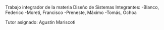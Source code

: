 Trabajo integrador de la materia Diseño de Sistemas 
Integrantes: 
-Blanco, Federico
-Moreti, Francisco
-Preneste, Máximo 
-Tomás, Ochoa

Tutor asignado: Agustin Mariscoti
